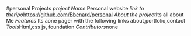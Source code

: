 #personal Projects
*project Name* Personal website
*link to theripo*https://github.com/Bbenard/personal
*About the project*Its all about Me
*Features* Its aone pager with the following links about,portfolio,contact
*Tools*Html,css js, foundation 
*Contributors*none
